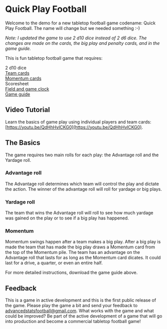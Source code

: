 # Quick Play Football

Welcome to the demo for a new tabletop football game codename: Quick Play Football. The name will change but we needed something :-)

_Note: I updated the game to use 2 d10 dice instead of 2 d6 dice. The changes are made on the cards, the big play and penalty cards, and in the game guide._

This is fun tabletop football game that requires:

2 d10 dice\
[Team cards](https://github.com/brianhaferkamp/quickplayfootball/raw/main/quick_play_football_with_players.pdf)\
[Momentum cards](https://github.com/brianhaferkamp/quickplayfootball/raw/main/Quick%20Play%20Football%20Game%20Momentum%20Cards.pdf)\
Scoresheet\
[Field and game clock](https://github.com/brianhaferkamp/quickplayfootball/raw/main/Field_and_Clock.pdf)\
[Game guide](https://github.com/brianhaferkamp/quickplayfootball/raw/main/Quick%20Play%20Tabletop%20Football%20Game.pdf)

## Video Tutorial

Learn the basics of game play using individual players and team cards: [https://youtu.be/QdHhHvlCKG0](https://youtu.be/QdHhHvlCKG0).

## The Basics

The game requires two main rolls for each play: the Advantage roll and the Yardage roll. 

### Advantage roll

The Advantage roll determines which team will control the play and dictate the action. The winner of the advantage roll will roll for yardage or big plays. 

### Yardage roll

The team that wins the Advantage roll will roll to see how much yardage was gained on the play or to see if a big play has happened.

### Momentum

Momentum swings happen after a team makes a big play. After a big play is made the team that has made the big play draws a Momentum card from the top of the Momentum pile. The team has an advantage on the Advantage roll that lasts for as long as the Momentum card dicates. It could last for a drive, a quarter, or even an entire half.

For more detailed instructions, download the game guide above.

## Feedback

This is a game in active development and this is the first public release of the game. Please play the game a bit and send your feedback to advancedstatsfootball@gmail.com. What works with the game and what could be improved? Be part of the active development of a game that will go into production and become a commercial tabletop football game!
